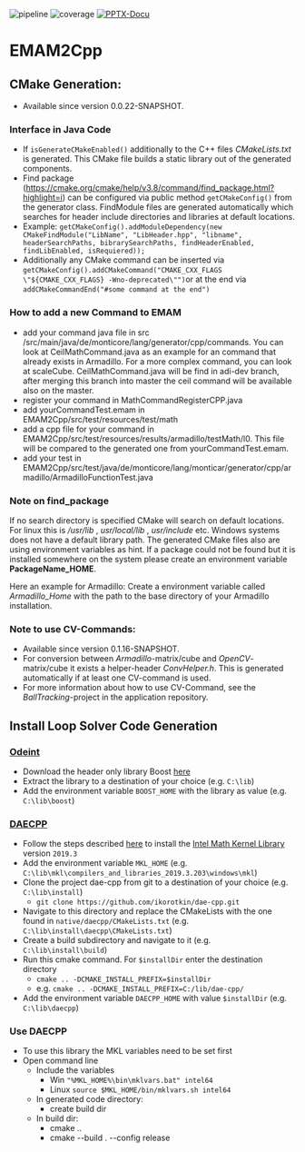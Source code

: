 <!-- (c) https://github.com/MontiCore/monticore -->
![pipeline](https://git.rwth-aachen.de/monticore/EmbeddedMontiArc/generators/EMAM2Cpp/badges/master/build.svg)
![coverage](https://git.rwth-aachen.de/monticore/EmbeddedMontiArc/generators/EMAM2Cpp/badges/master/coverage.svg)
[![PPTX-Docu](https://img.shields.io/badge/PPTX--Docu-2018--05--22-brightgreen.svg)](https://github.com/EmbeddedMontiArc/Documentation/blob/master/reposlides/18.05.22.Docu.EMAM2CPP.pdf)

# EMAM2Cpp

## CMake Generation:
* Available since version 0.0.22-SNAPSHOT. 

### Interface in Java Code
* If `isGenerateCMakeEnabled()` additionally to the C++ files _CMakeLists.txt_ is generated. 
  This CMake file builds a static library out of the generated components.
* Find package (https://cmake.org/cmake/help/v3.8/command/find_package.html?highlight=i) can be configured via public method `getCMakeConfig()` from the generator class. FindModule files are generated automatically which searches for header include directories and libraries at default locations.    
* Example: `getCMakeConfig().addModuleDependency(new CMakeFindModule("LibName", "LibHeader.hpp", "libname", headerSearchPaths, bibrarySearchPaths, findHeaderEnabled, findLibEnabled, isRequiered));`
* Additionally any CMake command can be inserted via `getCMakeConfig().addCMakeCommand("CMAKE_CXX_FLAGS  \"${CMAKE_CXX_FLAGS} -Wno-deprecated\"")`or at the end via `addCMakeCommandEnd("#some command at the end")`

### How to add a new Command to EMAM
* add your command java file in src /src/main/java/de/monticore/lang/generator/cpp/commands. You can
  look at CeilMathCommand.java as an example for an command that already exists in Armadillo. For a
  more complex command, you can look at scaleCube. CeilMathCommand.java will be find in adi-dev branch, after merging this branch into master the
  ceil command will be available also on the master.
* register your command in MathCommandRegisterCPP.java
* add yourCommandTest.emam in EMAM2Cpp/src/test/resources/test/math
* add a cpp file for your command in EMAM2Cpp/src/test/resources/results/armadillo/testMath/l0. This
  file will be compared to the generated one from yourCommandTest.emam.
* add your test in
  EMAM2Cpp/src/test/java/de/monticore/lang/monticar/generator/cpp/armadillo/ArmadilloFunctionTest.java

### Note on find_package
If no search directory is specified CMake will search on default locations. For linux this is _/usr/lib_ , _usr/local/lib_ , _usr/include_ etc. Windows systems does not have a default library path. The generated CMake files also are using environment variables as hint. If a package could not be found but it is installed somewhere on the system please create an environment variable **PackageName_HOME**.  

Here an example for Armadillo:
Create a environment variable called _Armadillo_Home_ with the path to the base directory of your Armadillo installation.

### Note to use CV-Commands:
* Available since version 0.1.16-SNAPSHOT. 
* For conversion between _Armadillo_-matrix/cube and _OpenCV_-matrix/cube it exists a helper-header _ConvHelper.h_. This is generated automatically if at least one CV-command is used.
* For more information about how to use CV-Command, see the _BallTracking_-project in the application repository.

## Install Loop Solver Code Generation

### [Odeint](http://headmyshoulder.github.io/odeint-v2/)
* Download the header only library Boost [here](https://www.boost.org/)
* Extract the library to a destination of your choice (e.g. `C:\lib`)
* Add the environment variable `BOOST_HOME` with the library as value (e.g. `C:\lib\boost`)

### [DAECPP](https://github.com/ikorotkin/dae-cpp)
* Follow the steps described [here](https://github.com/ikorotkin/dae-cpp#installation) to install the 
  [Intel Math Kernel Library](https://software.intel.com/content/www/us/en/develop/tools/oneapi/components/onemkl.html)
  version `2019.3`
* Add the environment variable `MKL_HOME` (e.g. `C:\lib\mkl\compilers_and_libraries_2019.3.203\windows\mkl`)
* Clone the project dae-cpp from git to a destination of your choice (e.g. `C:\lib\install`)
  * `git clone https://github.com/ikorotkin/dae-cpp.git`
* Navigate to this directory and replace the CMakeLists with the one found in `native/daecpp/CMakeLists.txt` 
  (e.g. `C:\lib\install\daecpp\CMakeLists.txt`)
* Create a build subdirectory and navigate to it (e.g. `C:\lib\install\build`)
* Run this cmake command. For `$installDir` enter the destination directory
  * `cmake .. -DCMAKE_INSTALL_PREFIX=$installDir`
  * e.g. `cmake .. -DCMAKE_INSTALL_PREFIX=C:/lib/dae-cpp/`
* Add the environment variable `DAECPP_HOME` with value `$installDir` (e.g. `C:\lib\daecpp`)

### Use DAECPP
* To use this library the MKL variables need to be set first
* Open command line
  * Include the variables
    * Win `"%MKL_HOME%\bin\mklvars.bat" intel64`
    * Linux `source $MKL_HOME/bin/mklvars.sh intel64`
  * In generated code directory:
    * create build dir
  * In build dir:
    * cmake ..
    * cmake --build .  --config release